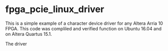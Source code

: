 # fpga_pcie_linux_driver

This is a simple example of a character device driver for any Altera Arria 10 FPGA.  This code was compliled and verified function on Ubuntu 16.04 and on Altera Quartus 15.1. 

The driver 
